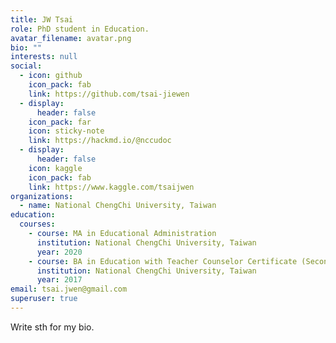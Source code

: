 ```yaml
---
title: JW Tsai
role: PhD student in Education.
avatar_filename: avatar.png
bio: ""
interests: null
social:
  - icon: github
    icon_pack: fab
    link: https://github.com/tsai-jiewen
  - display:
      header: false
    icon_pack: far
    icon: sticky-note
    link: https://hackmd.io/@nccudoc
  - display:
      header: false
    icon: kaggle
    icon_pack: fab
    link: https://www.kaggle.com/tsaijwen
organizations:
  - name: National ChengChi University, Taiwan
education:
  courses:
    - course: MA in Educational Administration
      institution: National ChengChi University, Taiwan
      year: 2020
    - course: BA in Education with Teacher Counselor Certificate (Secondary)
      institution: National ChengChi University, Taiwan
      year: 2017
email: tsai.jwen@gmail.com
superuser: true
---
```


Write sth for my bio.
